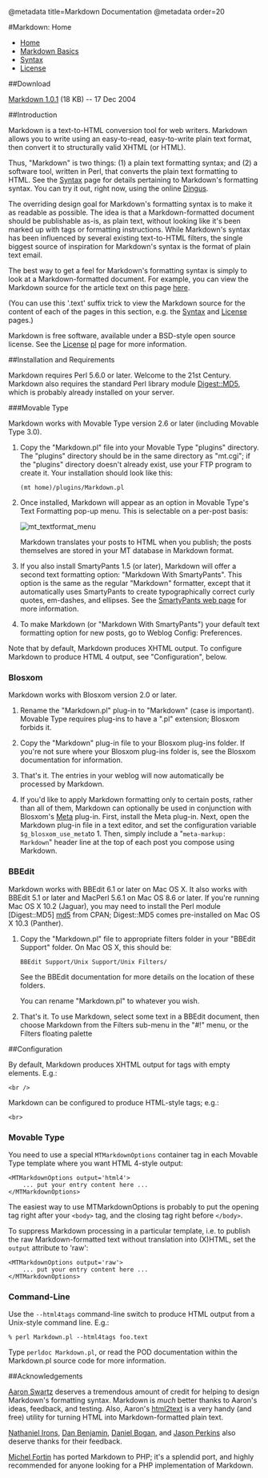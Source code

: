@metadata title=Markdown Documentation
@metadata order=20

[mdhome]: /pylabsdoc/#/alkiradocs/Markdown_Home
[basics]: /pylabsdoc/#/alkiradocs/Basics
[syntax]: http://daringfireball.net/projects/markdown/syntax
[license]: /pylabsdoc/#/alkiradocs/License
[dl]: http://daringfireball.net/projects/downloads/Markdown_1.0.1.zip
[dingus]: http://daringfireball.net/projects/markdown/dingus
[sourcehome]: /pylabsdoc/#/alkiradocs/HomeSource
[s_src]: http://daringfireball.net/projects/markdown/syntax.text
[l_src]: http://daringfireball.net/projects/markdown/license.text
[pl]: http://daringfireball.net/projects/markdown/license
[md5]: http://search.cpan.org/dist/Digest-MD5/MD5.pm
[sp]: http://daringfireball.net/projects/smartypants/
[meta]: http://www.blosxom.com/plugins/meta/meta.htm
[Aaron Swartz]:     http://www.aaronsw.com/
[Nathaniel Irons]:  http://bumppo.net/
[Dan Benjamin]:     http://hivelogic.com/
[Daniel Bogan]:     http://waferbaby.com/
[Jason Perkins]:        http://pressedpants.com/
[Michel Fortin]:        http://www.michelf.com/projects/php-markdown/
[html2text]:          http://www.aaronsw.com/2002/html2text/
[imgTextformat]: md\_images/mt\_textformat\_menu.png


#Markdown: Home

* [Home][mdhome]
* [Markdown Basics][basics]
* [Syntax][syntax]
* [License][license]


##Download

[Markdown 1.0.1][dl] (18 KB) -- 17 Dec 2004


##Introduction

Markdown is a text-to-HTML conversion tool for web writers. Markdown allows you to write using an easy-to-read, easy-to-write plain text format, then convert it to structurally valid XHTML (or HTML).

Thus, "Markdown" is two things: (1) a plain text formatting syntax; and (2) a software tool, written in Perl, that converts the plain text formatting to HTML. See the [Syntax][] page for details pertaining to Markdown's formatting syntax. 
You can try it out, right now, using the online [Dingus][].

The overriding design goal for Markdown's formatting syntax is to make it as readable as possible. The idea is that a Markdown-formatted document should be publishable as-is, as plain text, without looking like it's been marked up with tags or formatting instructions. 
While Markdown's syntax has been influenced by several existing text-to-HTML filters, the single biggest source of inspiration for Markdown's syntax is the format of plain text email.

The best way to get a feel for Markdown's formatting syntax is simply to look at a Markdown-formatted document. For example, you can view the Markdown source for the article text on this page [here][sourcehome].

(You can use this '.text' suffix trick to view the Markdown source for the content of each of the pages in this section, e.g. the [Syntax][s_src] and [License][l_src] pages.)


Markdown is free software, available under a BSD-style open source license. See the [License] [pl] page for more information.


##Installation and Requirements 

Markdown requires Perl 5.6.0 or later. Welcome to the 21st Century.
Markdown also requires the standard Perl library module [Digest::MD5][md5], which is probably already installed on your server.


###Movable Type

Markdown works with Movable Type version 2.6 or later (including Movable Type 3.0).

1.  Copy the "Markdown.pl" file into your Movable Type "plugins" directory. The "plugins" directory should be in the same directory as "mt.cgi"; if the "plugins" directory doesn't already exist, use your FTP program to create it. Your installation should look like this:

        (mt home)/plugins/Markdown.pl

2.  Once installed, Markdown will appear as an option in Movable Type's Text Formatting pop-up menu. This is selectable on a per-post basis:
	
	![mt\_textformat\_menu][imgTextformat]
	
	Markdown translates your posts to HTML when you publish; the posts themselves are stored in your MT database in Markdown format.

3.	If you also install SmartyPants 1.5 (or later), Markdown will 	offer a second text formatting option: "Markdown With 	SmartyPants". 
    This option is the same as the regular "Markdown" formatter, except that it automatically uses SmartyPants to create typographically correct curly quotes, em-dashes, and ellipses. See the [SmartyPants web page][sp] for more information.

4.	To make Markdown (or "Markdown With SmartyPants") your default text formatting option for new posts, go to Weblog Config: Preferences.

Note that by default, Markdown produces XHTML output. To configure Markdown to produce HTML 4 output, see "Configuration", below.


### Blosxom

Markdown works with Blosxom version 2.0 or later.

1.  Rename the "Markdown.pl" plug-in to "Markdown" (case is important). Movable Type requires plug-ins to have a ".pl" extension; Blosxom forbids it.

2.  Copy the "Markdown" plug-in file to your Blosxom plug-ins folder. If you're not sure where your Blosxom plug-ins folder is, see the Blosxom documentation for information.

3.  That's it. The entries in your weblog will now automatically be processed by Markdown.

4.	If you'd like to apply Markdown formatting only to certain posts, rather than all of them, Markdown can optionally be used in conjunction with Blosxom's [Meta][] plug-in. First, install the Meta plug-in. 
    Next, open the Markdown plug-in file in a text editor, and set the configuration variable `$g_blosxom_use_meta`to 1. Then, simply include a "`meta-markup: Markdown`" header line at the top of each post you compose using Markdown.


### BBEdit

Markdown works with BBEdit 6.1 or later on Mac OS X. It also works with BBEdit 5.1 or later and MacPerl 5.6.1 on Mac OS 8.6 or later. If you're running Mac OS X 10.2 (Jaguar), you may need to install the Perl module [Digest::MD5] [md5] from CPAN; Digest::MD5 comes pre-installed on Mac OS X 10.3 (Panther).

1.  Copy the "Markdown.pl" file to appropriate filters folder in your "BBEdit Support" folder. On Mac OS X, this should be:

        BBEdit Support/Unix Support/Unix Filters/

    See the BBEdit documentation for more details on the location of these folders.

    You can rename "Markdown.pl" to whatever you wish.

2.  That's it. To use Markdown, select some text in a BBEdit document, then choose Markdown from the Filters sub-menu in the "#!" menu, or the Filters floating palette



##Configuration

By default, Markdown produces XHTML output for tags with empty elements.
E.g.:

    <br />

Markdown can be configured to produce HTML-style tags; e.g.:

    <br>


### Movable Type

You need to use a special `MTMarkdownOptions` container tag in each Movable Type template where you want HTML 4-style output:

    <MTMarkdownOptions output='html4'>
        ... put your entry content here ...
    </MTMarkdownOptions>

The easiest way to use MTMarkdownOptions is probably to put the opening tag right after your `<body>` tag, and the closing tag right before `</body>`.

To suppress Markdown processing in a particular template, i.e. to publish the raw Markdown-formatted text without translation into (X)HTML, set the `output` attribute to 'raw':

    <MTMarkdownOptions output='raw'>
        ... put your entry content here ...
    </MTMarkdownOptions>


### Command-Line 

Use the `--html4tags` command-line switch to produce HTML output from a Unix-style command line. 
E.g.:

    % perl Markdown.pl --html4tags foo.text

Type `perldoc Markdown.pl`, or read the POD documentation within the Markdown.pl source code for more information.


##Acknowledgements

[Aaron Swartz][] deserves a tremendous amount of credit for helping to design Markdown's formatting syntax. Markdown is *much* better thanks to Aaron's ideas, feedback, and testing. Also, Aaron's [html2text][] is a very handy (and free) utility for turning HTML into Markdown-formatted plain text.

[Nathaniel Irons][], [Dan Benjamin][], [Daniel Bogan][], and [Jason Perkins][] also deserve thanks for their feedback.

[Michel Fortin][] has ported Markdown to PHP; it's a splendid port, and highly recommended for anyone looking for a PHP implementation of Markdown.
 